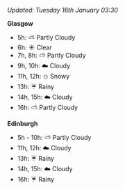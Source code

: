 *Updated: Tuesday 16th January 03:30*

**Glasgow**

* 5h: :partly_sunny: Partly Cloudy
* 6h: :sunny: Clear
* 7h, 8h: :partly_sunny: Partly Cloudy
* 9h, 10h: :cloud: Cloudy
* 11h, 12h: :snowman: Snowy
* 13h: :umbrella: Rainy
* 14h, 15h: :cloud: Cloudy
* 16h: :partly_sunny: Partly Cloudy

**Edinburgh**

* 5h - 10h: :partly_sunny: Partly Cloudy
* 11h, 12h: :cloud: Cloudy
* 13h: :umbrella: Rainy
* 14h, 15h: :cloud: Cloudy
* 16h: :umbrella: Rainy

